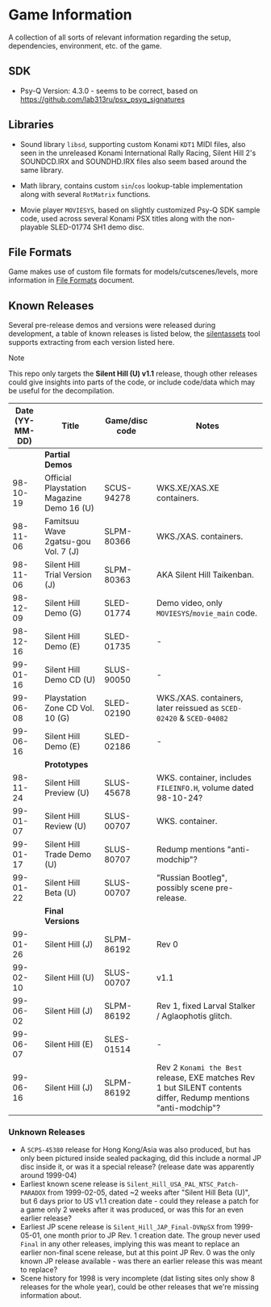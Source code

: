 # Game Information
A collection of all sorts of relevant information regarding the setup, dependencies, environment, etc. of the game.

## SDK

- Psy-Q Version: 4.3.0 - seems to be correct, based on https://github.com/lab313ru/psx_psyq_signatures

## Libraries

- Sound library `libsd`, supporting custom Konami `KDT1` MIDI files, also seen in the unreleased Konami International Rally Racing, Silent Hill 2's SOUNDCD.IRX and SOUNDHD.IRX files also seem based around the same library.

- Math library, contains custom `sin`/`cos` lookup-table implementation along with several `RotMatrix` functions.

- Movie player `MOVIESYS`, based on slightly customized Psy-Q SDK sample code, used across several Konami PSX titles along with the non-playable SLED-01774 SH1 demo disc.

## File Formats

Game makes use of custom file formats for models/cutscenes/levels, more information in [File Formats](/docs/File%20Formats.md) document.

## Known Releases

Several pre-release demos and versions were released during development, a table of known releases is listed below, the [silentassets](/tools/silentassets/extract.py) tool supports extracting from each version listed here.

> [!NOTE]  
> This repo only targets the **Silent Hill (U) v1.1** release, though other releases could give insights into parts of the code, or include code/data which may be useful for the decompilation.

| Date (YY-MM-DD) | Title | Game/disc code | Notes |
|-|-|-|-|
|  | **Partial Demos** |  |  |
| 98-10-19 | Official Playstation Magazine Demo 16 (U) | SCUS-94278 | WKS.XE/XAS.XE containers. |
| 98-11-06 | Famitsuu Wave 2gatsu-gou Vol. 7 (J) | SLPM-80366 | WKS./XAS. containers. |
| 98-11-06 | Silent Hill Trial Version (J) | SLPM-80363 | AKA Silent Hill Taikenban. |
| 98-12-09 | Silent Hill Demo (G) | SLED-01774 | Demo video, only `MOVIESYS`/`movie_main` code. |
| 98-12-16 | Silent Hill Demo (E) | SLED-01735 | - |
| 99-01-16 | Silent Hill Demo CD (U) | SLUS-90050 | - |
| 99-06-08 | Playstation Zone CD Vol. 10 (G) | SLED-02190 | WKS./XAS. containers, later reissued as `SCED-02420` & `SCED-04082` |
| 99-06-16 | Silent Hill Demo (E) | SLED-02186 | - |
|  | **Prototypes** |  |  |
| 98-11-24 | Silent Hill Preview (U) | SLUS-45678 | WKS. container, includes `FILEINFO.H`, volume dated 98-10-24? |
| 99-01-07 | Silent Hill Review (U) | SLUS-00707 | WKS. container. |
| 99-01-17 | Silent Hill Trade Demo (U) | SLUS-80707 | Redump mentions "anti-modchip"? |
| 99-01-22 | Silent Hill Beta (U) | SLUS-00707 | "Russian Bootleg", possibly scene pre-release. |
|  | **Final Versions** |  |  |
| 99-01-26 | Silent Hill (J) | SLPM-86192 | Rev 0 |
| 99-02-10 | Silent Hill (U) | SLUS-00707 | v1.1 |
| 99-06-02 | Silent Hill (J) | SLPM-86192 | Rev 1, fixed Larval Stalker / Aglaophotis glitch. |
| 99-06-07 | Silent Hill (E) | SLES-01514 | - |
| 99-06-16 | Silent Hill (J) | SLPM-86192 | Rev 2 `Konami the Best` release, EXE matches Rev 1 but SILENT contents differ, Redump mentions "anti-modchip"? |

### Unknown Releases

- A `SCPS-45380` release for Hong Kong/Asia was also produced, but has only been pictured inside sealed packaging, did this include a normal JP disc inside it, or was it a special release? (release date was apparently around 1999-04)
- Earliest known scene release is `Silent_Hill_USA_PAL_NTSC_Patch-PARADOX` from 1999-02-05, dated ~2 weeks after "Silent Hill Beta (U)", but 6 days prior to US v1.1 creation date - could they release a patch for a game only 2 weeks after it was produced, or was this for an even earlier release?
- Earliest JP scene release is `Silent_Hill_JAP_Final-DVNpSX` from 1999-05-01, one month prior to JP Rev. 1 creation date. The group never used `Final` in any other releases, implying this was meant to replace an earlier non-final scene release, but at this point JP Rev. 0 was the only known JP release available - was there an earlier release this was meant to replace?
- Scene history for 1998 is very incomplete (dat listing sites only show 8 releases for the whole year), could be other releases that we're missing information about.

